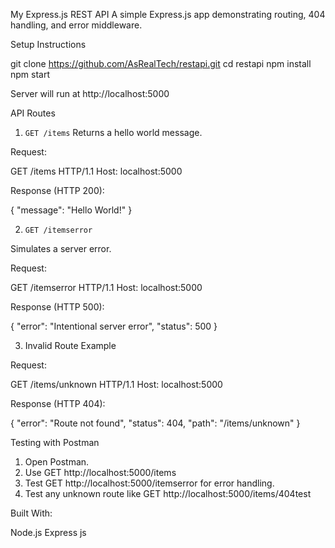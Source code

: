 My Express.js REST API
A simple Express.js app demonstrating routing, 404 handling, and error middleware.

Setup Instructions

git clone https://github.com/AsRealTech/restapi.git
cd restapi
npm install
npm start

Server will run at http://localhost:5000

API Routes

1. `GET /items`
Returns a hello world message.

Request:

GET /items HTTP/1.1
Host: localhost:5000

Response (HTTP 200):

{
  "message": "Hello World!"
}


2. `GET /itemserror`

Simulates a server error.

Request:

GET /itemserror HTTP/1.1
Host: localhost:5000

Response (HTTP 500):

{
  "error": "Intentional server error",
  "status": 500
}

3. Invalid Route Example

Request:

GET /items/unknown HTTP/1.1
Host: localhost:5000


Response (HTTP 404):

{
  "error": "Route not found",
  "status": 404,
  "path": "/items/unknown"
}

Testing with Postman

1. Open Postman.
2. Use GET http://localhost:5000/items
3. Test GET http://localhost:5000/itemserror for error handling.
4. Test any unknown route like GET http://localhost:5000/items/404test

Built With:

Node.js
Express js